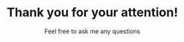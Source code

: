 <!-- .slide: class="section" -->
 
<header>
    <h1>Thank you for your attention!</h1>
    <p>Feel free to ask me any questions</p>
</header>
